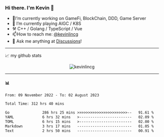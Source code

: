 ### Hi there. I'm Kevin 👋

- 🔭I’m currently working on GameFi, BlockChain, DDD, Game Server
- 🌱 I’m currently playing AIGC / K8S
-   :hammer_and_pick: C++ / Golang / TypeScript / Vue
- 📫How to reach me: [@kevinlincg](https://twitter.com/kevinlincg) 
-   :thought_balloon: Ask me anything at [Discussions](https://github.com/kevinlincg/kevinlincg/discussions/new)!

---

📈 my github stats

<p align="center"> <img src="https://github-readme-stats-ouuan.vercel.app/api?username=kevinlincg&theme=dark&show_icons=true&count_private=true" alt="kevinlincg" />

---

#### :bar_chart: 

<!--START_SECTION:waka-->

```txt
From: 09 November 2022 - To: 02 August 2023

Total Time: 312 hrs 40 mins

Go               286 hrs 25 mins >>>>>>>>>>>>>>>>>>>>>>>--   91.61 %
YAML             6 hrs 32 mins   >------------------------   02.09 %
TOML             6 hrs 15 mins   >------------------------   02.00 %
Markdown         3 hrs 17 mins   -------------------------   01.05 %
Text             2 hrs 50 mins   -------------------------   00.91 %
```

<!--END_SECTION:waka-->
